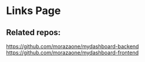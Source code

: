 # Links Page


## Related repos:
https://github.com/morazaone/mydashboard-backend
https://github.com/morazaone/mydashboard-frontend
